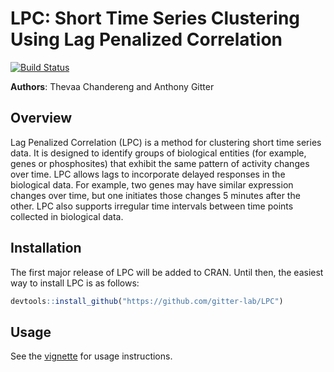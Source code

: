 # LPC: Short Time Series Clustering Using Lag Penalized Correlation

[![Build Status](https://travis-ci.org/gitter-lab/LPC.svg?branch=master)](https://travis-ci.org/gitter-lab/LPC)

**Authors**: Thevaa Chandereng and Anthony Gitter


Overview
--------
Lag Penalized Correlation (LPC) is a method for clustering short time series data.
It is designed to identify groups of biological entities (for example, genes or phosphosites) that exhibit the same pattern of activity changes over time.
LPC allows lags to incorporate delayed responses in the biological data.
For example, two genes may have similar expression changes over time, but one initiates those changes 5 minutes after the other.
LPC also supports irregular time intervals between time points collected in biological data.

Installation
------------
The first major release of LPC will be added to CRAN.
Until then, the easiest way to install LPC is as follows:
``` r
devtools::install_github("https://github.com/gitter-lab/LPC")
```

Usage
------------
See the [vignette](http://htmlpreview.github.io/?https://github.com/gitter-lab/LPC/blob/master/vignette/LPC.html) for usage instructions.
